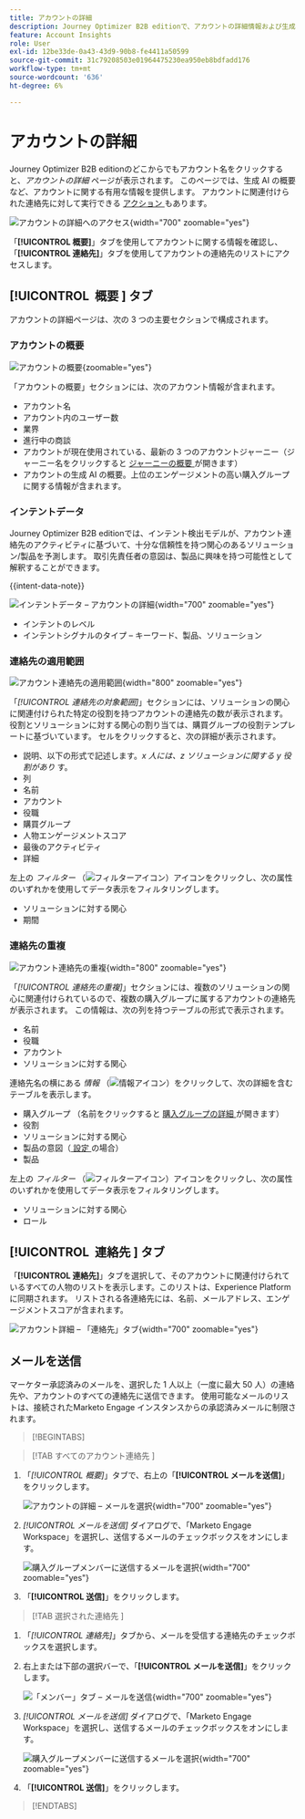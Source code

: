 ```yaml
---
title: アカウントの詳細
description: Journey Optimizer B2B editionで、アカウントの詳細情報および生成 AI の概要へのアクセスについて説明します。
feature: Account Insights
role: User
exl-id: 12be33de-0a43-43d9-90b8-fe4411a50599
source-git-commit: 31c79208503e01964475230ea950eb8bdfadd176
workflow-type: tm+mt
source-wordcount: '636'
ht-degree: 6%

---
```


# アカウントの詳細

Journey Optimizer B2B editionのどこからでもアカウント名をクリックすると、_アカウントの詳細_ ページが表示されます。 このページでは、生成 AI の概要など、アカウントに関する有用な情報を提供します。 アカウントに関連付けられた連絡先に対して実行できる [ アクション ](#account-actions) もあります。

![ アカウントの詳細へのアクセス ](./assets/account-details.png){width="700" zoomable="yes"}

「**[!UICONTROL 概要]**」タブを使用してアカウントに関する情報を確認し、「**[!UICONTROL 連絡先]**」タブを使用してアカウントの連絡先のリストにアクセスします。

## [!UICONTROL &#x200B; 概要 &#x200B;] タブ

アカウントの詳細ページは、次の 3 つの主要セクションで構成されます。

### アカウントの概要

![ アカウントの概要 ](./assets/details-page-account-overview.png){zoomable="yes"}

「アカウントの概要」セクションには、次のアカウント情報が含まれます。

* アカウント名
* アカウント内のユーザー数
* 業界
* 進行中の商談
* アカウントが現在使用されている、最新の 3 つのアカウントジャーニー（ジャーニー名をクリックすると [ ジャーニーの概要 ](../journeys/journey-overview.md) が開きます）
* アカウントの生成 AI の概要。上位のエンゲージメントの高い購入グループに関する情報が含まれます。

### インテントデータ

Journey Optimizer B2B editionでは、インテント検出モデルが、アカウント連絡先のアクティビティに基づいて、十分な信頼性を持つ関心のあるソリューション/製品を予測します。 取引先責任者の意図は、製品に興味を持つ可能性として解釈することができます。

{{intent-data-note}}

![ インテントデータ – アカウントの詳細 ](./assets/intent-data-panel.png){width="700" zoomable="yes"}

* インテントのレベル
* インテントシグナルのタイプ – キーワード、製品、ソリューション


### 連絡先の適用範囲

![ アカウント連絡先の適用範囲 ](./assets/details-page-contact-coverage.png){width="800" zoomable="yes"}

「_[!UICONTROL 連絡先の対象範囲]_」セクションには、ソリューションの関心に関連付けられた特定の役割を持つアカウントの連絡先の数が表示されます。 役割とソリューションに対する関心の割り当ては、購買グループの役割テンプレートに基づいています。 セルをクリックすると、次の詳細が表示されます。

* 説明、以下の形式で記述します。_x 人には、z ソリューションに関する y 役割があり_ す。
* 列
* 名前
* アカウント
* 役職
* 購買グループ
* 人物エンゲージメントスコア
* 最後のアクティビティ
* 詳細

左上の _フィルター_ （![ フィルターアイコン ](../assets/do-not-localize/icon-filter.svg)）アイコンをクリックし、次の属性のいずれかを使用してデータ表示をフィルタリングします。

* ソリューションに対する関心
* 期間

### 連絡先の重複

![ アカウント連絡先の重複 ](./assets/details-page-contact-overlap.png){width="800" zoomable="yes"}

「_[!UICONTROL 連絡先の重複]_」セクションには、複数のソリューションの関心に関連付けられているので、複数の購入グループに属するアカウントの連絡先が表示されます。 この情報は、次の列を持つテーブルの形式で表示されます。

* 名前
* 役職
* アカウント
* ソリューションに対する関心

連絡先名の横にある _情報_ （![ 情報アイコン ](../assets/do-not-localize/icon-info.svg)）をクリックして、次の詳細を含むテーブルを表示します。

* 購入グループ （名前をクリックすると [ 購入グループの詳細 ](../buying-groups/buying-group-details.md) が開きます）
* 役割
* ソリューションに対する関心
* 製品の意図（[ 設定 ](../admin/intent-data.md) の場合）
* 製品

左上の _フィルター_ （![ フィルターアイコン ](../assets/do-not-localize/icon-filter.svg)）アイコンをクリックし、次の属性のいずれかを使用してデータ表示をフィルタリングします。

* ソリューションに対する関心
* ロール

## [!UICONTROL &#x200B; 連絡先 &#x200B;] タブ

「**[!UICONTROL 連絡先]**」タブを選択して、そのアカウントに関連付けられているすべての人物のリストを表示します。このリストは、Experience Platformに同期されます。 リストされる各連絡先には、名前、メールアドレス、エンゲージメントスコアが含まれます。

![ アカウント詳細 – 「連絡先」タブ ](./assets/account-details-contacts-tab.png){width="700" zoomable="yes"}

## メールを送信

マーケター承認済みのメールを、選択した 1 人以上（一度に最大 50 人）の連絡先や、アカウントのすべての連絡先に送信できます。 使用可能なメールのリストは、接続されたMarketo Engage インスタンスからの承認済みメールに制限されます。

>[!BEGINTABS]

>[!TAB  すべてのアカウント連絡先 ]

1. 「_[!UICONTROL 概要]_」タブで、右上の「**[!UICONTROL メールを送信]**」をクリックします。

   ![ アカウントの詳細 – メールを選択 ](../accounts/assets/account-details-send-email.png){width="700" zoomable="yes"}

1. _[!UICONTROL メールを送信]_ ダイアログで、「Marketo Engage Workspace」を選択し、送信するメールのチェックボックスをオンにします。

   ![ 購入グループメンバーに送信するメールを選択 ](../accounts/assets/account-details-send-email-dialog.png){width="700" zoomable="yes"}

1. 「**[!UICONTROL 送信]**」をクリックします。

>[!TAB  選択された連絡先 ]

1. 「_[!UICONTROL 連絡先]_」タブから、メールを受信する連絡先のチェックボックスを選択します。

1. 右上または下部の選択バーで、「**[!UICONTROL メールを送信]**」をクリックします。

   ![ 「メンバー」タブ – メールを送信 ](../accounts/assets/account-details-send-email-selections.png){width="700" zoomable="yes"}

1. _[!UICONTROL メールを送信]_ ダイアログで、「Marketo Engage Workspace」を選択し、送信するメールのチェックボックスをオンにします。

   ![ 購入グループメンバーに送信するメールを選択 ](../accounts/assets/account-details-send-email-dialog.png){width="700" zoomable="yes"}

1. 「**[!UICONTROL 送信]**」をクリックします。

>[!ENDTABS]
